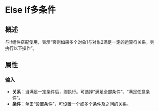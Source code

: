 # Else If多条件

## 概述

与If组件搭配使用，表示“否则如果多个对象1与对象2满足一定的运算符关系，则执行以下操作”。

## 属性

### 输入

- **关系**：当满足一定条件后，则执行。可选择“满足全部条件”、“满足任意条件”。
- **条件**：单击“设置条件”，可设置一个或多个条件及之间的关系。
